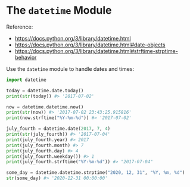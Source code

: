 # The `datetime` Module

Reference:

  + https://docs.python.org/3/library/datetime.html
  + https://docs.python.org/3/library/datetime.html#date-objects
  + https://docs.python.org/3/library/datetime.html#strftime-strptime-behavior

Use the `datetime` module to handle dates and times:

```python
import datetime

today = datetime.date.today()
print(str(today)) #> '2017-07-02'

now = datetime.datetime.now()
print(str(now)) #> '2017-07-02 23:43:25.915816'
print(now.strftime("%Y-%m-%d")) #> '2017-07-02'

july_fourth = datetime.date(2017, 7, 4)
print(str(july_fourth)) #> '2017-07-04'
print(july_fourth.year) #> 2017
print(july_fourth.month) #> 7
print(july_fourth.day) #> 4
print(july_fourth.weekday()) #> 1
print(july_fourth.strftime("%Y-%m-%d")) #> "2017-07-04"

some_day = datetime.datetime.strptime("2020, 12, 31", "%Y, %m, %d")
str(some_day) #> '2020-12-31 00:00:00'
```
